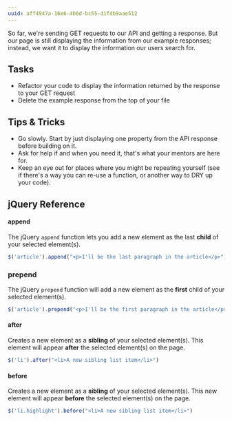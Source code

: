 ```yaml
---
uuid: aff4947a-16e6-4b6d-bc55-41fdb9aae512
---
```


So far, we're sending GET requests to our API and getting a response. But our page is still displaying the information from our example responses; instead, we want it to display the information our users search for.

## Tasks

- Refactor your code to display the information returned by the response to your GET request
- Delete the example response from the top of your file


## Tips & Tricks

- Go slowly. Start by just displaying one property from the API response before building on it.
- Ask for help if and when you need it, that's what your mentors are here for.
- Keep an eye out for places where you might be repeating yourself (see if there's a way you can re-use a function, or another way to DRY up your code).

## jQuery Reference

#### append

The jQuery `append` function lets you add a new element as the last **child** of your selected element(s).

```javascript
$('article').append("<p>I'll be the last paragraph in the article</p>")
```

### prepend

The jQuery `prepend` function will add a new element as the **first** child of your selected element(s).

```javascript
$('article').prepend("<p>I'll be the first paragraph in the article</p>")
```

#### after

Creates a new element as a **sibling** of your selected element(s). This element will appear **after** the selected element(s) on the page.

```javascript
$('li').after("<li>A new sibling list item</li>")
```

#### before

Creates a new element as a **sibling** of your selected element(s). This new element will appear **before** the selected element(s) on the page.

```javascript
$('li.highlight').before("<li>A new sibling list item</li>")
```
